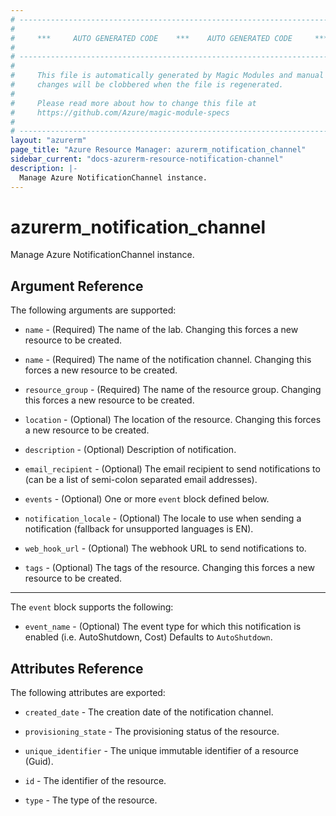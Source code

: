 ```yaml
---
# ----------------------------------------------------------------------------
#
#     ***     AUTO GENERATED CODE    ***    AUTO GENERATED CODE     ***
#
# ----------------------------------------------------------------------------
#
#     This file is automatically generated by Magic Modules and manual
#     changes will be clobbered when the file is regenerated.
#
#     Please read more about how to change this file at
#     https://github.com/Azure/magic-module-specs
#
# ----------------------------------------------------------------------------
layout: "azurerm"
page_title: "Azure Resource Manager: azurerm_notification_channel"
sidebar_current: "docs-azurerm-resource-notification-channel"
description: |-
  Manage Azure NotificationChannel instance.
---
```


# azurerm_notification_channel

Manage Azure NotificationChannel instance.


## Argument Reference

The following arguments are supported:

* `name` - (Required) The name of the lab. Changing this forces a new resource to be created.

* `name` - (Required) The name of the notification channel. Changing this forces a new resource to be created.

* `resource_group` - (Required) The name of the resource group. Changing this forces a new resource to be created.

* `location` - (Optional) The location of the resource. Changing this forces a new resource to be created.

* `description` - (Optional) Description of notification.

* `email_recipient` - (Optional) The email recipient to send notifications to (can be a list of semi-colon separated email addresses).

* `events` - (Optional) One or more `event` block defined below.

* `notification_locale` - (Optional) The locale to use when sending a notification (fallback for unsupported languages is EN).

* `web_hook_url` - (Optional) The webhook URL to send notifications to.

* `tags` - (Optional) The tags of the resource. Changing this forces a new resource to be created.

---

The `event` block supports the following:

* `event_name` - (Optional) The event type for which this notification is enabled (i.e. AutoShutdown, Cost) Defaults to `AutoShutdown`.

## Attributes Reference

The following attributes are exported:

* `created_date` - The creation date of the notification channel.

* `provisioning_state` - The provisioning status of the resource.

* `unique_identifier` - The unique immutable identifier of a resource (Guid).

* `id` - The identifier of the resource.

* `type` - The type of the resource.
